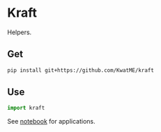 # Kraft

Helpers.

## Get

```sh
pip install git+https://github.com/KwatME/kraft
```

## Use

```python
import kraft
```

See [notebook](notebook) for applications.
